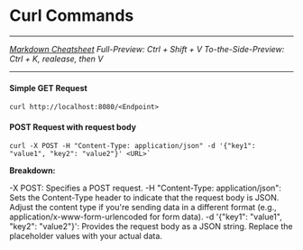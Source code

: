 # Curl Commands

---

_[Markdown Cheatsheet](https://www.markdownguide.org/cheat-sheet/)
Full-Preview: Ctrl + Shift + V
To-the-Side-Preview: Ctrl + K, realease, then V_

---

#### Simple GET Request

```
curl http://localhost:8080/<Endpoint>
```

#### POST Request with request body

```
curl -X POST -H "Content-Type: application/json" -d '{"key1": "value1", "key2": "value2"}' <URL>`
```

**Breakdown:**

-X POST: Specifies a POST request.
-H "Content-Type: application/json": Sets the Content-Type header to indicate that the request body is JSON. Adjust the content type if you're sending data in a different format (e.g., application/x-www-form-urlencoded for form data).
-d '{"key1": "value1", "key2": "value2"}': Provides the request body as a JSON string. Replace the placeholder values with your actual data.
